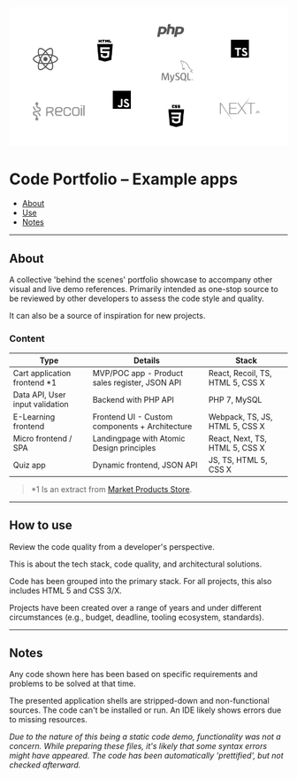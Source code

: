 ![GitHub Gist](teaser.png)

# Code Portfolio – Example apps

- [About](#about)
- [Use](#how-to-use)
- [Notes](#notes)

---

## About

A collective 'behind the scenes' portfolio showcase to accompany other visual and live demo references.
Primarily intended as one-stop source to be reviewed by other developers to assess the code style and quality.

It can also be a source of inspiration for new projects.

### Content

| Type | Details | Stack |
|------|---------|-------|
| Cart application frontend *1 | MVP/POC app - Product sales register, JSON API | React, Recoil, TS, HTML 5, CSS X |
| Data API, User input validation | Backend with PHP API | PHP 7, MySQL |
| E-Learning frontend | Frontend UI - Custom components + Architecture | Webpack, TS, JS, HTML 5, CSS X |
| Micro frontend / SPA | Landingpage with Atomic Design principles | React, Next, TS, HTML 5, CSS X |
| Quiz app | Dynamic frontend, JSON API | JS, TS, HTML 5, CSS X |

> *1 Is an extract from [Market Products Store](https://github.com/Codeconut-Ltd/GH-Market-Products-Store).

---

## How to use

Review the code quality from a developer's perspective.

This is about the tech stack, code quality, and architectural solutions.

Code has been grouped into the primary stack. For all projects, this also includes HTML 5 and CSS 3/X.

Projects have been created over a range of years and under different circumstances (e.g., budget, deadline, tooling ecosystem, standards).

---

## Notes

Any code shown here has been based on specific requirements and problems to be solved at that time.

The presented application shells are stripped-down and non-functional sources. The code can't be installed or run. An IDE likely shows errors due to missing resources.

_Due to the nature of this being a static code demo, functionality was not a concern. While preparing these files, it's likely that some syntax errors might have appeared. The code has been automatically 'prettified', but not checked afterward._
